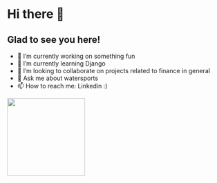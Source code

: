 # Hi there 👋

## Glad to see you here!

- 🔭 I’m currently working on something fun
- 🌱 I’m currently learning Django
- 👯 I’m looking to collaborate on projects related to finance in general
- 💬 Ask me about watersports
- 📫 How to reach me: Linkedin :) 

<img height="180em" src="https://github-readme-stats.vercel.app/api?username=MABYY&show_icons=true&hide_border=true&&count_private=true&include_all_commits=true" />

<!--



-->
